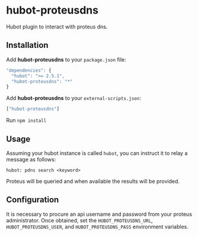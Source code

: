 # hubot-proteusdns

Hubot plugin to interact with proteus dns.

## Installation

Add **hubot-proteusdns** to your `package.json` file:

```javascript
"dependencies": {
  "hubot": ">= 2.5.1",
  "hubot-proteusdns": "*"
}
```

Add **hubot-proteusdns** to your `external-scripts.json`:

```javascript
["hubot-proteusdns"]
```

Run `npm install`

## Usage

Assuming your hubot instance is called `hubot`, you can instruct it to relay a message as follows:

`hubot: pdns search <keyword>`

Proteus will be queried and when available the results will be provided.


## Configuration

It is necessary to procure an api username and password from your proteus administrator. Once obtained, set the `HUBOT_PROTEUSDNS_URL`, `HUBOT_PROTEUSDNS_USER`, and `HUBOT_PROTEUSDNS_PASS` environment variables.

